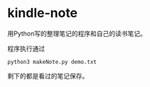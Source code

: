 # kindle-note
用Python写的整理笔记的程序和自己的读书笔记。

程序执行通过

```shell
python3 makeNote.py demo.txt
```

剩下的都是看过的笔记保存。